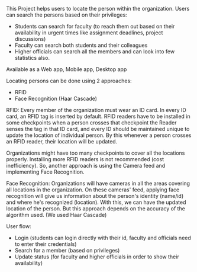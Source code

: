 This Project helps users to locate the person within the organization.
Users can search the persons based on their privileges:
* Students can search for faculty (to reach them out based on their availability in urgent times like assignment deadlines, project discussions)
* Faculty can search both students and their colleagues 
* Higher officials can search all the members and can look into few statistics also.

Available as a Web app, Mobile app, Desktop app

Locating persons can be done using 2 approaches:
* RFID
* Face Recognition (Haar Cascade)

RFID:
Every member of the organization must wear an ID card. In every ID card, an RFID tag is inserted by default. RFID readers have to be installed in some checkpoints when a person crosses that checkpoint the Reader senses the tag in that ID card, and every ID should be maintained unique to update the location of individual person. By this whenever a person crosses an RFID reader, their location will be updated.

Organizations might have too many checkpoints to cover all the locations properly. Installing more RFID readers is not recommended (cost inefficiency). So, another approach is using the Camera feed and implementing Face Recognition.

Face Recognition:
Organizations will have cameras in all the areas covering all locations in the organization. On these cameras' feed, applying face recognition will give us information about the person's identity (name/id) and where he's recognized (location). With this, we can have the updated location of the person. But this approach depends on the accuracy of the algorithm used. (We used Haar Cascade)

User flow:
* Login (students can login directly with their id, faculty and officials need to enter their credentials)
* Search for a member (based on privileges)
* Update status (for faculty and higher officials in order to show their availability)